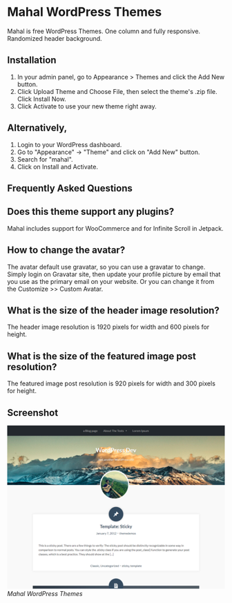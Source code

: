 Mahal WordPress Themes
===

Mahal is free WordPress Themes. One column and fully responsive. Randomized header background.

Installation
---------------

1. In your admin panel, go to Appearance > Themes and click the Add New button.
2. Click Upload Theme and Choose File, then select the theme's .zip file. Click Install Now.
3. Click Activate to use your new theme right away.

## Alternatively,

1. Login to your WordPress dashboard.
2. Go to "Appearance" -> "Theme" and click on "Add New" button.
3. Search for "mahal".
4. Click on Install and Activate.

Frequently Asked Questions
---------------

## Does this theme support any plugins?
Mahal includes support for WooCommerce and for Infinite Scroll in Jetpack.

##  How to change the avatar?
The avatar default use gravatar, so you can use a gravatar to change. Simply login on Gravatar site, then update your profile picture by email that you use as the primary email on your website. Or you can change it from the Customize >> Custom Avatar.

##  What is the size of the header image resolution?
The header image resolution is 1920 pixels for width and 600 pixels for height.

##  What is the size of the featured image post resolution?
The featured image post resolution is 920 pixels for width and 300 pixels for height.

## Screenshot
![Mahal WordPress Themes](https://raw.githubusercontent.com/dhimaskirana/mahal/master/screenshot.png "Mahal WordPress Themes")
*Mahal WordPress Themes*